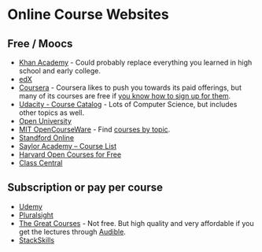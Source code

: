 # Online Course Websites

## Free / Moocs

* [Khan Academy](https://www.khanacademy.org/) - Could probably replace everything you learned in high school and early college.
* [edX](https://www.edx.org/)
* [Coursera](https://www.coursera.org/) - Coursera likes to push you towards its paid offerings, but many of its courses are free if [you know how to sign up for them](https://www.class-central.com/report/coursera-free-online-courses/).
* [Udacity - Course Catalog](https://www.udacity.com/courses#!/All) - Lots of Computer Science, but includes other topics as well.
* [Open University](http://www.open.edu/openlearn/)
* [MIT OpenCourseWare](http://ocw.mit.edu/index.htm) - Find [courses by topic](http://ocw.mit.edu/courses/find-by-topic/).
* [Standford Online](http://online.stanford.edu/courses)
* [Saylor Academy – Course List](http://www.saylor.org/courses/)
* [Harvard Open Courses for Free](http://www.extension.harvard.edu/open-learning-initiative)
* [Class Central](https://www.class-central.com/)


## Subscription or pay per course

- [Udemy](https://www.udemy.com/)
- [Pluralsight](https://www.pluralsight.com/)
- [The Great Courses](https://www.thegreatcourses.com/) - Not free. But high quality and very affordable if you get the lectures through [Audible](https://www.audible.com/mt/TheGreatCourses).
- [StackSkills](https://stackskills.com/courses)
